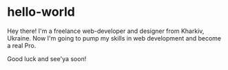 # hello-world

Hey there!
I'm a freelance web-developer and designer from Kharkiv, Ukraine.
Now I'm going to pump my skills in web development and become a real Pro.

Good luck and see'ya soon!
